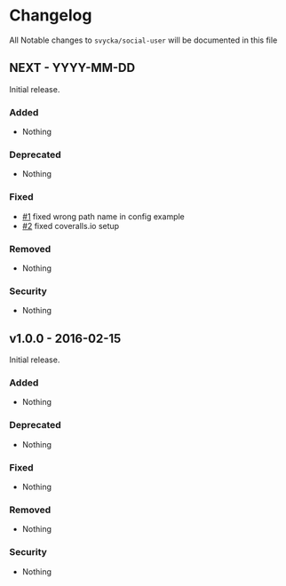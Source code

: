 # Changelog

All Notable changes to `svycka/social-user` will be documented in this file

## NEXT - YYYY-MM-DD

Initial release.

### Added
- Nothing

### Deprecated
- Nothing

### Fixed
- [#1](https://github.com/svycka/social-user/pull/1) fixed wrong path name in config example
- [#2](https://github.com/svycka/social-user/pull/2) fixed coveralls.io setup

### Removed
- Nothing

### Security
- Nothing

## v1.0.0 - 2016-02-15

Initial release.

### Added
- Nothing

### Deprecated
- Nothing

### Fixed
- Nothing

### Removed
- Nothing

### Security
- Nothing
